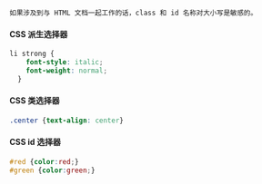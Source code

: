 ```
如果涉及到与 HTML 文档一起工作的话，class 和 id 名称对大小写是敏感的。
```

#### CSS 派生选择器

```css
li strong {
    font-style: italic;
    font-weight: normal;
  }
```

#### CSS 类选择器

```css
.center {text-align: center}
```

#### CSS id 选择器

```css
#red {color:red;}
#green {color:green;}
```

